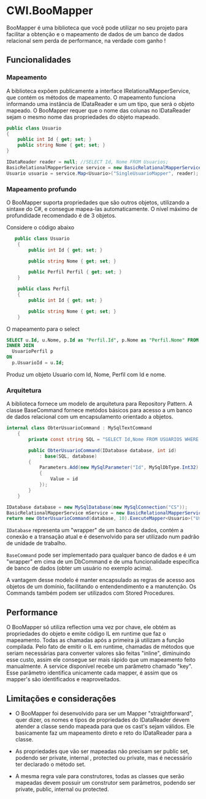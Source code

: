 # CWI.BooMapper

BooMapper é uma biblioteca que você pode utilizar no seu projeto para facilitar a obtenção e o mapeamento de dados
de um banco de dados relacional sem perda de performance, na verdade com ganho !

## Funcionalidades

### Mapeamento
A biblioteca expõem publicamente a interface IRelationalMapperService, que contém os métodos de mapeamento.
O mapeamento funciona informando uma instância de IDataReader e um um tipo, que será o objeto mapeado.
O BooMapper requer que o nome das colunas no IDataReader sejam o mesmo nome das propriedades do objeto mapeado.

```csharp
public class Usuario
{
    public int Id { get; set; }
    public string Nome { get; set; }
}            

IDataReader reader = null; //SELECT Id, Nome FROM Usuarios;
BasicRelationalMapperService service = new BasicRelationalMapperService();
Usuario usuario = service.Map<Usuario>("SingleUsuarioMapper", reader);

```

### Mapeamento profundo

O BooMapper suporta propriedades que são outros objetos, utilizando a sintaxe do C#, 
e consegue mapea-las automaticamente. O nível máximo de profundidade recomendado é de 3 objetos.

Considere o código abaixo
```csharp
   public class Usuario
    {
        public int Id { get; set; }

        public string Nome { get; set; }

        public Perfil Perfil { get; set; }
    }

    public class Perfil
    {
        public int Id { get; set; }

        public string Nome { get; set; }
    }

```
O mapeamento para o select

```sql
SELECT u.Id, u.Nome, p.Id as "Perfil.Id", p.Nome as "Perfil.Nome" FROM Usuarios u
INNER JOIN
  UsuarioPerfil p 
ON
  p.UsuarioId = u.Id;
```

Produz um objeto Usuario com Id, Nome, Perfil com Id e nome.

### Arquitetura

A biblioteca fornece um modelo de arquitetura para Repository Pattern.
A classe BaseCommand fornece metódos básicos para acesso a um banco de dados relacional com um encapsulamento
orientado a objetos.

```csharp
internal class ObterUsuarioCommand : MySqlTextCommand
    {
        private const string SQL = "SELECT Id,Nome FROM USUARIOS WHERE Id = @Id";

        public ObterUsuarioCommand(IDatabase database, int id)
            : base(SQL, database)
        {
            Parameters.Add(new MySqlParameter("Id", MySqlDbType.Int32)
            {
                Value = id
            });
        }
    }

IDatabase database = new MySqlDatabase(new MySqlConnection("CS"));
BasicRelationalMapperService mService = new BasicRelationalMapperService();
return new ObterUsuarioCommand(database, 10).ExecuteMapper<Usuario>("UsuarioMapper",mService);
```

`IDatabase` representa um "wrapper" de um banco de dados, contém a conexão e a transação atual
e é desenvolvido para ser utilizado num padrão de unidade de trabalho.

`BaseCommand` pode ser implementado para qualquer banco de dados e é um "wrapper" em cima de um DbCommand
e de uma funcionalidade específica de banco de dados (obter um usuário no exemplo acima).

A vantagem desse modelo é manter encapsulado as regras de acesso aos objetos de um domínio, facilitando o
entendendimento e a manutenção. Os Commands também podem ser utilizados com Stored Procedures.

## Performance

O BooMapper só utiliza reflection uma vez por chave, ele obtém as propriedades do objeto e emite código IL
em runtime que faz o mapeamento. Todas as chamadas após a primeira já utilizam a função compilada.
Pelo fato de emitir o IL em runtime, chamadas de métodos que seriam necessárias para converter valores
são feitas "inline", diminuindo esse custo, assim ele consegue ser mais rápido que um mapeamento feito manualmente.
A service disponível recebe um parâmetro chamado "key". Esse parâmetro identifica unicamente cada mapper,
é assim que os mapper's são identificados e reaproveitados.

## Limitações e considerações

- O BooMapper foi desenvolvido para ser um Mapper "straightforward", quer dizer,
os nomes e tipos de propriedades do IDataReader devem atender a classe sendo mapeada
para que os cast's sejam válidos. Ele basicamente faz um mapeamento direto e reto do IDataReader para a classe.

- As propriedades que vão ser mapeadas não precisam ser public set, podendo ser private, internal , protected ou private,
mas é necessário ter declarado o método set.

- A mesma regra vale para construtores, todas as classes que serão mapeadas devem possuir um construtor sem parâmetros,
podendo ser private, public, internal ou protected.
